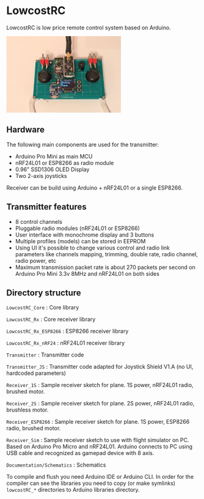 # LowcostRC

LowcostRC is low price remote control system based on Arduino.

<img src="Documentation/Images/Transmitter.jpg" width="300" height="200">

## Hardware

The following main components are used for the transmitter:

- Arduino Pro Mini as main MCU
- nRF24L01 or ESP8266 as radio module
- 0.96" SSD1306 OLED Display
- Two 2-axis joysticks

Receiver can be build using Arduino + nRF24L01 or a single ESP8266.

## Transmitter features
 
- 8 control channels
- Pluggable radio modules (nRF24L01 or ESP8266)
- User interface with monochrome display and 3 buttons
- Multiple profiles (models) can be stored in EEPROM
- Using UI it's possible to change various control and radio link parameters
  like channels mapping, trimming, double rate, radio channel, radio power, etc
- Maximum transmission packet rate is about 270 packets per second on Arduino
  Pro Mini 3.3v 8MHz and nRF24L01 on both sides

## Directory structure

`LowcostRC_Core`
: Core library

`LowcostRC_Rx`
: Core receiver library

`LowcostRC_Rx_ESP8266`
: ESP8266 receiver library

`LowcostRC_Rx_nRF24`
: nRF24L01 receiver library

`Transmitter`
: Transmitter code

`Transmitter_JS`
: Transmitter code adapted for Joystick Shield V1.A (no UI, hardcoded
parameters)

`Receiver_1S`
: Sample receiver sketch for plane. 1S power, nRF24L01 radio, brushed motor.

`Receiver_2S`
: Sample receiver sketch for plane. 2S power, nRF24L01 radio, brushless motor.

`Receiver_ESP8266`
: Sample receiver sketch for plane. 1S power, ESP8266 radio, brushed motor.

`Receiver_Sim`
: Sample receiver sketch to use with flight simulator on PC. Based on Arduino
Pro Micro and nRF24L01. Arduino connects to PC using USB cable and recognized as
gamepad device with 8 axis.

`Documentation/Schematics`
: Schematics

To compile and flush you need Arduino IDE or Arduino CLI. In order for the
compiler can see the libraries you need to copy (or make symlinks)
`lowcostRC_*` directories to Arduino libraries directory.
